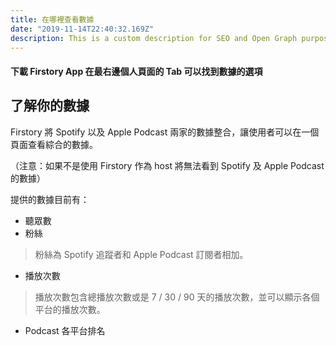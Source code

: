 ```yaml
---
title: 在哪裡查看數據
date: "2019-11-14T22:40:32.169Z"
description: This is a custom description for SEO and Open Graph purposes, rather than the default generated excerpt. Simply add a description field to the frontmatter.
---
```

#### 下載 Firstory App 在最右邊個人頁面的 Tab 可以找到**數據**的選項

## 了解你的數據

Firstory 將 Spotify 以及 Apple Podcast 兩家的數據整合，讓使用者可以在一個頁面查看綜合的數據。

（注意：如果不是使用 Firstory 作為 host 將無法看到 Spotify 及 Apple Podcast 的數據）

提供的數據目前有：
- 聽眾數
- 粉絲

> 粉絲為 Spotify 追蹤者和 Apple Podcast 訂閱者相加。
- 播放次數

> 播放次數包含總播放次數或是 7 / 30 / 90 天的播放次數，並可以顯示各個平台的播放次數。
- Podcast 各平台排名
